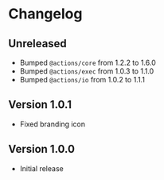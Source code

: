 # Changelog

## Unreleased

- Bumped `@actions/core` from 1.2.2 to 1.6.0
- Bumped `@actions/exec` from 1.0.3 to 1.1.0
- Bumped `@actions/io` from 1.0.2 to 1.1.1

## Version 1.0.1

- Fixed branding icon

## Version 1.0.0

- Initial release
